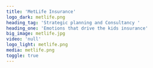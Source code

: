 ```yaml
---
title: 'MetLife Insurance'
logo_dark: metlife.png
heading_tag: 'Strategic planning and Consultancy '
heading_one: 'Emotions that drive the kids insurance'
big_image: metlife.jpg
video: 'null'
logo_light: metlife.png
media: metlife.png
toggle: true
---
```



